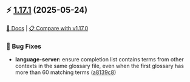 ## ⚡ [1.17.1](https://github.com/dev-cycles/contextive/releases/tag/v1.17.1) (2025-05-24)

[📘 Docs](https://docs.contextive.tech/community/v/1.17.1) | [📋 Compare with v1.17.0](https://github.com/dev-cycles/contextive/compare/v1.17.0...v1.17.1)

### 🐛 Bug Fixes

* **language-server:** ensure completion list contains terms from other contexts in the same glossary file, even when the first glossary has more than 60 matching terms ([a8139c8](https://github.com/dev-cycles/contextive/commit/a8139c8d761ce002090b2b491e4dff6f9b5152fa))
